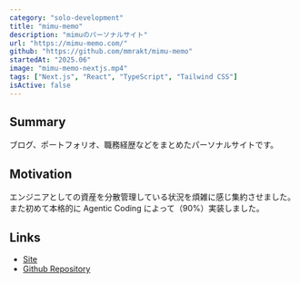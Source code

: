 ```yaml
---
category: "solo-development"
title: "mimu-memo"
description: "mimuのパーソナルサイト"
url: "https://mimu-memo.com/"
github: "https://github.com/mmrakt/mimu-memo"
startedAt: "2025.06"
image: "mimu-memo-nextjs.mp4"
tags: ["Next.js", "React", "TypeScript", "Tailwind CSS"]
isActive: false
---
```


## Summary

ブログ、ポートフォリオ、職務経歴などをまとめたパーソナルサイトです。

## Motivation

エンジニアとしての資産を分散管理している状況を煩雑に感じ集約させました。
また初めて本格的に Agentic Coding によって（90%）実装しました。

## Links

- [Site](https://mimu-memo.com/)
- [Github Repository](https://github.com/mmrakt/mimu-memo)

